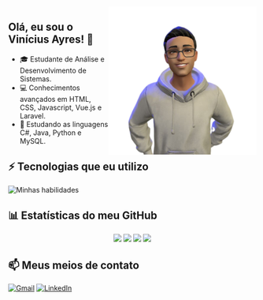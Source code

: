 <img align="right" width="300" src="ReadyPlayerMe-Avatar.png">
  
## Olá, eu sou o Vinícius Ayres! 👋

- 🎓 Estudante de Análise e Desenvolvimento de Sistemas.
- 💻 Conhecimentos avançados em HTML, CSS, Javascript, Vue.js e Laravel.
- 🚀 Estudando as linguagens C#, Java, Python e MySQL.<br>

## ⚡ Tecnologias que eu utilizo

![Minhas habilidades](https://skillicons.dev/icons?i=html,css,js,vue,laravel,cs,java,python,mysql)

## 📊 Estatísticas do meu GitHub

<div align="center">
  <img height="180em" src="https://github-readme-stats.vercel.app/api/top-langs/?username=vini-ayres&theme=tokyonight&layout=compact&langs_count=16">
  <img height="180em" src="https://github-readme-stats.vercel.app/api?username=vini-ayres&theme=tokyonight&show_icons=true">
  <img height="180em" src="https://github-readme-streak-stats.herokuapp.com/?user=vini-ayres&theme=tokyonight&show_icons=true">
  <img height="126em" src="https://github-profile-trophy.vercel.app/?username=vini-ayres&theme=tokyonight">
</div>

## 📫 Meus meios de contato

[![Gmail](https://img.shields.io/badge/Gmail-D14836?style=for-the-badge&logo=gmail&logoColor=white)](mailto:vini.na.ayres@gmail.com)
[![LinkedIn](https://img.shields.io/badge/LinkedIn-0077B5?style=for-the-badge&logo=linkedin&logoColor=white)](https://www.linkedin.com/in/vinicius-ayres/)
</div>
